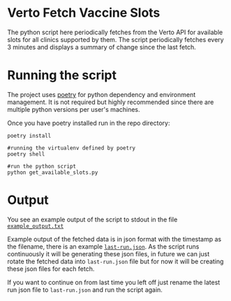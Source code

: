# Verto Fetch Vaccine Slots

The python script here periodically fetches from the Verto API for available slots for all clinics supported by them.
The script periodically fetches every 3 minutes and displays a summary of change since the last fetch.

# Running the script

The project uses [poetry](https://python-poetry.org/docs/) for python dependency and environment management.
It is not required but highly recommended since there are multiple python versions per user's machines.

Once you have poetry installed run in the repo directory:
```shell
poetry install

#running the virtualenv defined by poetry
poetry shell

#run the python script
python get_available_slots.py

```

# Output

You see an example output of the script to stdout in the file [`example_output.txt`](example_output.txt)

Example output of the fetched data is in json format with the timestamp as the filename, there is an example [`last-run.json`](last-run.json).
As the script runs continuously it will be generating these json files, in future we can just rotate the fetched data into `last-run.json` file but for now it will be creating these json files for each fetch.

If you want to continue on from last time you left off just rename the latest run json file to `last-run.json` and run the script again.